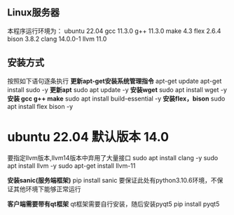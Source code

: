 ##  Linux服务器

本程序运行环境为：
ubuntu 22.04
gcc 11.3.0
g++ 11.3.0 
make 4.3
flex 2.6.4 bison 3.8.2 
clang 14.0.0-1 llvm 11.0 

##  安装方式
按照如下语句逐条执行
**更新apt-get安装系统管理指令**
apt-get update 
apt-get install sudo -y
**更新apt**
sudo apt update -y
**安装wget**
sudo apt install wget -y
**安装 gcc g++ make**
sudo apt install build-essential -y
**安装flex，bison**
sudo apt install flex bison -y
# ubuntu 22.04 默认版本 14.0
要指定llvm版本,llvm14版本中弃用了大量接口
sudo apt install clang -y
sudo apt install llvm -y
sudo apt-get install llvm-11

**安装sanic(服务端框架)**
pip install sanic
要保证此处有python3.10.6环境，不保证其他环境下能够正常运行

**客户端需要带有qt框架**
qt框架需要自行安装，随后安装pyqt5
pip install pyqt5